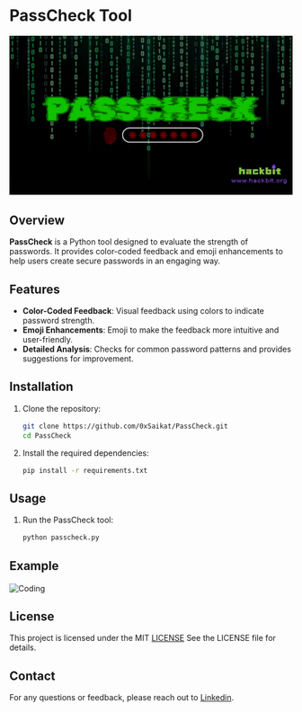 # PassCheck Tool

![PassCheck](https://github.com/0xSaikat/passcheck/blob/main/passcheck_cover.png) <!-- Optional: Add a logo if you have one -->

## Overview

**PassCheck** is a Python tool designed to evaluate the strength of passwords. It provides color-coded feedback and emoji enhancements to help users create secure passwords in an engaging way.

## Features

- **Color-Coded Feedback**: Visual feedback using colors to indicate password strength.
- **Emoji Enhancements**: Emoji to make the feedback more intuitive and user-friendly.
- **Detailed Analysis**: Checks for common password patterns and provides suggestions for improvement.

## Installation

1. Clone the repository:
   ```bash
   git clone https://github.com/0xSaikat/PassCheck.git
   cd PassCheck
2. Install the required dependencies:
   ```bash
   pip install -r requirements.txt

## Usage
1. Run the PassCheck tool:
    ```bash
   python passcheck.py
## Example
<img align="center" alt="Coding" width="400" src="https://github.com/0xSaikat/passcheck/blob/main/example.png">

## License
This project is licensed under the MIT [LICENSE](./LICENSE) See the LICENSE file for details.

## Contact
For any questions or feedback, please reach out to [Linkedin](https://www.linkedin.com/in/0xsaikat/).



